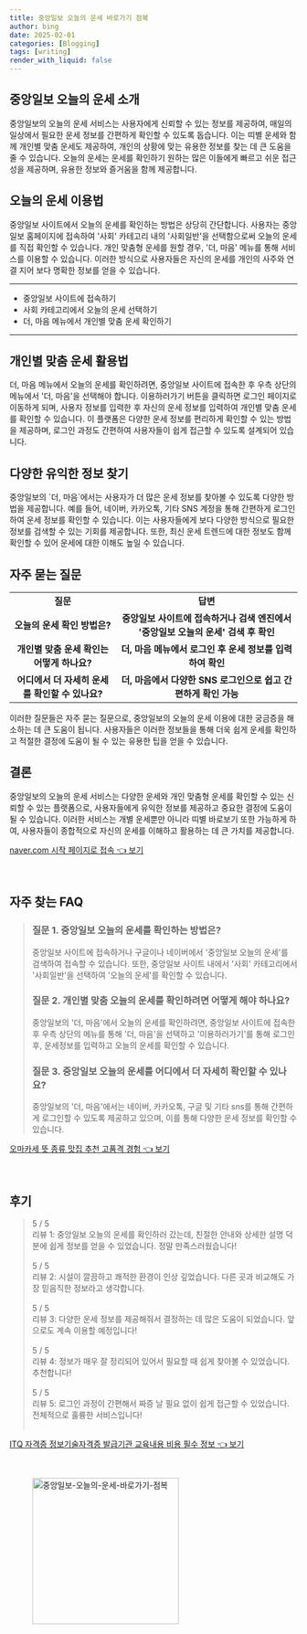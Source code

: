 ```yaml
---
title: 중앙일보 오늘의 운세 바로가기 점복
author: bing
date: 2025-02-01
categories: [Blogging]
tags: [writing]
render_with_liquid: false
---
```



<h2 id='중앙일보_오늘의_운세_소개'>중앙일보 오늘의 운세 소개</h2>

<p>중앙일보의 오늘의 운세 서비스는 사용자에게 신뢰할 수 있는 정보를 제공하여, 매일의 일상에서 필요한 운세 정보를 간편하게 확인할 수 있도록 돕습니다. 이는 띠별 운세와 함께 개인별 맞춤 운세도 제공하여, 개인의 상황에 맞는 유용한 정보를 찾는 데 큰 도움을 줄 수 있습니다. 오늘의 운세는 운세를 확인하기 원하는 많은 이들에게 빠르고 쉬운 접근성을 제공하며, 유용한 정보와 즐거움을 함께 제공합니다.</p>

<h2 id='운세_이용법'>오늘의 운세 이용법</h2>

<p>중앙일보 사이트에서 오늘의 운세를 확인하는 방법은 상당히 간단합니다. 사용자는 중앙일보 홈페이지에 접속하여 '사회' 카테고리 내의 '사회일반'을 선택함으로써 오늘의 운세를 직접 확인할 수 있습니다. 개인 맞춤형 운세를 원할 경우, '더, 마음' 메뉴를 통해 서비스를 이용할 수 있습니다. 이러한 방식으로 사용자들은 자신의 운세를 개인의 사주와 연결 지어 보다 명확한 정보를 얻을 수 있습니다.</p>

<hr />

<ul>
    <li>중앙일보 사이트에 접속하기</li>
    <li>사회 카테고리에서 오늘의 운세 선택하기</li>
    <li>더, 마음 메뉴에서 개인별 맞춤 운세 확인하기</li>
</ul>

<hr />

<h2 id='개인별_맞춤_운세_활용법'>개인별 맞춤 운세 활용법</h2>

<p>더, 마음 메뉴에서 오늘의 운세를 확인하려면, 중앙일보 사이트에 접속한 후 우측 상단의 메뉴에서 '더, 마음'을 선택해야 합니다. 이용하러가기 버튼을 클릭하면 로그인 페이지로 이동하게 되며, 사용자 정보를 입력한 후 자신의 운세 정보를 입력하여 개인별 맞춤 운세를 확인할 수 있습니다. 이 플랫폼은 다양한 운세 정보를 편리하게 확인할 수 있는 방법을 제공하며, 로그인 과정도 간편하여 사용자들이 쉽게 접근할 수 있도록 설계되어 있습니다.</p>

<h2 id='유익한_정보_찾기'>다양한 유익한 정보 찾기</h2>

<p>중앙일보의 `더, 마음`에서는 사용자가 더 많은 운세 정보를 찾아볼 수 있도록 다양한 방법을 제공합니다. 예를 들어, 네이버, 카카오톡, 기타 SNS 계정을 통해 간편하게 로그인하여 운세 정보를 확인할 수 있습니다. 이는 사용자들에게 보다 다양한 방식으로 필요한 정보를 검색할 수 있는 기회를 제공합니다. 또한, 최신 운세 트렌드에 대한 정보도 함께 확인할 수 있어 운세에 대한 이해도 높일 수 있습니다.</p>

<h2 id='자주_묻는_질문'>자주 묻는 질문</h2>

<table>
    <tr>
        <td style="text-align: center; height: 17px;"><b>질문</b></td>
        <td style="text-align: center; height: 17px;"><b>답변</b></td>
    </tr>
    <tr>
        <td style="text-align: center; height: 17px;"><b>오늘의 운세 확인 방법은?</b></td>
        <td style="text-align: center; height: 17px;"><b>중앙일보 사이트에 접속하거나 검색 엔진에서 '중앙일보 오늘의 운세' 검색 후 확인</b></td>
    </tr>
    <tr>
        <td style="text-align: center; height: 17px;"><b>개인별 맞춤 운세 확인는 어떻게 하나요?</b></td>
        <td style="text-align: center; height: 17px;"><b>더, 마음 메뉴에서 로그인 후 운세 정보를 입력하여 확인</b></td>
    </tr>
    <tr>
        <td style="text-align: center; height: 17px;"><b>어디에서 더 자세히 운세를 확인할 수 있나요?</b></td>
        <td style="text-align: center; height: 17px;"><b>더, 마음에서 다양한 SNS 로그인으로 쉽고 간편하게 확인 가능</b></td>
    </tr>
</table>

<p>이러한 질문들은 자주 묻는 질문으로, 중앙일보의 오늘의 운세 이용에 대한 궁금증을 해소하는 데 큰 도움이 됩니다. 사용자들은 이러한 정보들을 통해 더욱 쉽게 운세를 확인하고 적절한 결정에 도움이 될 수 있는 유용한 팁을 얻을 수 있습니다.</p>

<h2 id='결론'>결론</h2>

<p>중앙일보의 오늘의 운세 서비스는 다양한 운세와 개인 맞춤형 운세를 확인할 수 있는 신뢰할 수 있는 플랫폼으로, 사용자들에게 유익한 정보를 제공하고 중요한 결정에 도움이 될 수 있습니다. 이러한 서비스는 개별 운세뿐만 아니라 띠별 바로보기 또한 가능하게 하여, 사용자들이 종합적으로 자신의 운세를 이해하고 활용하는 데 큰 가치를 제공합니다.</p>


<p><a class="click-button" title="naver.com 시작 페이지로 접속" href="https://adkhouse.github.io/posts/naver.com-%EC%8B%9C%EC%9E%91-%ED%8E%98%EC%9D%B4%EC%A7%80%EB%A1%9C-%EC%A0%91%EC%86%8D/" rel="dofollow">naver.com 시작 페이지로 접속 👈 보기</a></p><br>
<h2 id='자주_찾는_FAQ'>자주 찾는 FAQ</h2>
<div itemscope="" itemtype="https://schema.org/FAQPage"> 
<blockquote> 
<div itemscope="" itemprop="mainEntity" itemtype="https://schema.org/Question"> 
<h3 itemprop="name">질문 1. 중앙일보 오늘의 운세를 확인하는 방법은?</h3> 
<div itemscope="" itemprop="acceptedAnswer" itemtype="https://schema.org/Answer"> 
<span itemprop="text"> 
<p>중앙일보 사이트에 접속하거나 구글이나 네이버에서 '중앙일보 오늘의 운세'를 검색하여 접속할 수 있습니다. 또한, 중앙일보 사이트 내에서 '사회' 카테고리에서 '사회일반'을 선택하여 '오늘의 운세'를 확인할 수 있습니다.</p> 
</span> 
</div> 
</div> 

<div itemscope="" itemprop="mainEntity" itemtype="https://schema.org/Question"> 
<h3 itemprop="name">질문 2. 개인별 맞춤 오늘의 운세를 확인하려면 어떻게 해야 하나요?</h3> 
<div itemscope="" itemprop="acceptedAnswer" itemtype="https://schema.org/Answer"> 
<span itemprop="text"> 
<p>중앙일보의 '더, 마음'에서 오늘의 운세를 확인하려면, 중앙일보 사이트에 접속한 후 우측 상단의 메뉴를 통해 '더, 마음'을 선택하고 '이용하러가기'를 통해 로그인 후, 운세정보를 입력하고 오늘의 운세를 확인할 수 있습니다.</p> 
</span> 
</div> 
</div> 

<div itemscope="" itemprop="mainEntity" itemtype="https://schema.org/Question"> 
<h3 itemprop="name">질문 3. 중앙일보 오늘의 운세를 어디에서 더 자세히 확인할 수 있나요?</h3> 
<div itemscope="" itemprop="acceptedAnswer" itemtype="https://schema.org/Answer"> 
<span itemprop="text"> 
<p>중앙일보의 '더, 마음'에서는 네이버, 카카오톡, 구글 및 기타 sns를 통해 간편하게 로그인할 수 있도록 제공하고 있으며, 이를 통해 다양한 운세 정보를 확인할 수 있습니다.</p> 
</span> 
</div> 
</div> 

</blockquote> 
</div>
<p><a class="click-button" title="오마카세 뜻 종류 맛집 추천 고품격 경험" href="https://adkhouse.github.io/posts/%EC%98%A4%EB%A7%88%EC%B9%B4%EC%84%B8-%EB%9C%BB-%EC%A2%85%EB%A5%98-%EB%A7%9B%EC%A7%91-%EC%B6%94%EC%B2%9C-%EA%B3%A0%ED%92%88%EA%B2%A9-%EA%B2%BD%ED%97%98/" rel="dofollow">오마카세 뜻 종류 맛집 추천 고품격 경험 👈 보기</a></p><br>
<h2 id='후기'>후기</h2>
<div itemscope itemtype="https://schema.org/Product">
  <blockquote>
  <div itemprop="review" itemscope itemtype="https://schema.org/Review">
      <div itemprop="reviewRating" itemscope itemtype="https://schema.org/Rating"> <span itemprop="ratingValue">5</span> / <span itemprop="bestRating">5</span> </div>
      <span itemprop="reviewBody">리뷰 1: 중앙일보 오늘의 운세를 확인하러 갔는데, 친절한 안내와 상세한 설명 덕분에 쉽게 정보를 얻을 수 있었습니다. 정말 만족스러웠습니다!</span>
  </div>
  <br>
  <div itemprop="review" itemscope itemtype="https://schema.org/Review">
      <div itemprop="reviewRating" itemscope itemtype="https://schema.org/Rating"> <span itemprop="ratingValue">5</span> / <span itemprop="bestRating">5</span> </div>
      <span itemprop="reviewBody">리뷰 2: 시설이 깔끔하고 쾌적한 환경이 인상 깊었습니다. 다른 곳과 비교해도 가장 믿음직한 정보라고 생각합니다.</span>
  </div>
  <br>
  <div itemprop="review" itemscope itemtype="https://schema.org/Review">
      <div itemprop="reviewRating" itemscope itemtype="https://schema.org/Rating"> <span itemprop="ratingValue">5</span> / <span itemprop="bestRating">5</span> </div>
      <span itemprop="reviewBody">리뷰 3: 다양한 운세 정보를 제공해줘서 결정하는 데 많은 도움이 되었습니다. 앞으로도 계속 이용할 예정입니다!</span>
  </div>
  <br>
  <div itemprop="review" itemscope itemtype="https://schema.org/Review">
      <div itemprop="reviewRating" itemscope itemtype="https://schema.org/Rating"> <span itemprop="ratingValue">5</span> / <span itemprop="bestRating">5</span> </div>
      <span itemprop="reviewBody">리뷰 4: 정보가 매우 잘 정리되어 있어서 필요할 때 쉽게 찾아볼 수 있었습니다. 추천합니다!</span>
  </div>
  <br>
  <div itemprop="review" itemscope itemtype="https://schema.org/Review">
      <div itemprop="reviewRating" itemscope itemtype="https://schema.org/Rating"> <span itemprop="ratingValue">5</span> / <span itemprop="bestRating">5</span> </div>
      <span itemprop="reviewBody">리뷰 5: 로그인 과정이 간편해서 짜증 날 필요 없이 쉽게 접근할 수 있었습니다. 전체적으로 훌륭한 서비스입니다!</span>
  </div>
  <br>
  </blockquote>
</div>
<p><a class="click-button" title="ITQ 자격증 정보기술자격증 발급기관 교육내용 비용 필수 정보" href="https://adkhouse.github.io/posts/ITQ-%EC%9E%90%EA%B2%A9%EC%A6%9D-%EC%A0%95%EB%B3%B4%EA%B8%B0%EC%88%A0%EC%9E%90%EA%B2%A9%EC%A6%9D-%EB%B0%9C%EA%B8%89%EA%B8%B0%EA%B4%80-%EA%B5%90%EC%9C%A1%EB%82%B4%EC%9A%A9-%EB%B9%84%EC%9A%A9-%ED%95%84%EC%88%98-%EC%A0%95%EB%B3%B4/" rel="dofollow">ITQ 자격증 정보기술자격증 발급기관 교육내용 비용 필수 정보 👈 보기</a></p><br>
<figure class="image"><img src="https://adkhouse.github.io/assets/img/thumbnail/중앙일보-오늘의-운세-바로가기-점복.webp" alt="중앙일보-오늘의-운세-바로가기-점복" width="256" height="256"></figure>